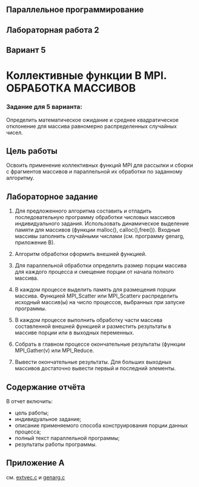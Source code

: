 ## Параллельное программирование
## Лабораторная работа 2
## Вариант 5

# Коллективные функции В MPI. ОБРАБОТКА МАССИВОВ

### Задание для 5 варианта:

Определить математическое ожидание  и среднее квадратическое отклонение для массива равномерно распределенных случайных чисел.

## Цель работы
Освоить применение коллективных функций MPI для рассылки и сборки с фрагментов массивов и параллельной их обработки по заданному алгоритму. 

## Лабораторное задание

1. Для предложенного алгоритма составить и отладить последовательную программу обработки числовых массивов индивидуального задания. Использовать динамическое выделение памяти для массивов (функции malloc(), calloc(),free()). Входные массивы заполнить случайными числами (см. программу genarg, приложение В).

2. Алгоритм обработки оформить внешней функцией.

3. Для параллельной обработки определить размер порции массива для каждого процесса и смещение порции от начала полного массива.

4. В каждом процессе выделить память для размещения порции массива. Функцией MPI_Scatter или MPI_Scatterv распределить исходный массив(ы) на число процессов, выбранных при запуске программы.

5. В каждом процессе выполнить обработку части массива составленной внешней функцией и разместить результаты в массиве порции или в выходных переменных.

6. Собрать в главном процессе окончательные результаты (функции MPI_Gather(v) или MPI_Reduce.

7. Вывести окончательные результаты. Для больших выходных массивов достаточно вывести первый и последний элементы.

## Содержание отчёта 

В отчет включить:
*  цель работы;
*  индивидуальное задание;
*  описание применяемого способа конструирования порции данных процесса;
*  полный текст параллельной программы;
*  результаты работы программы. 

## Приложение А
см.
[extvec.c](src/ext/extvec.c) и [genarg.c](src/ext/genarg.c)
